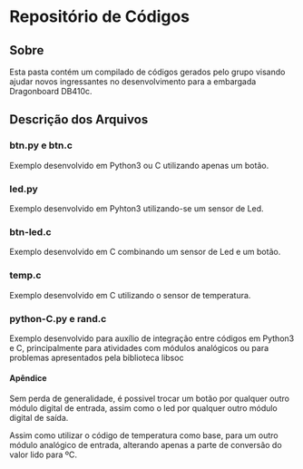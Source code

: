 # Repositório de Códigos

## Sobre
Esta pasta contém um compilado de códigos gerados pelo grupo visando ajudar novos ingressantes no desenvolvimento para a embargada Dragonboard DB410c.

## Descrição dos Arquivos

### btn.py e btn.c
Exemplo desenvolvido em Python3 ou C utilizando apenas um botão.

### led.py
Exemplo desenvolvido em Pyhton3 utilizando-se um sensor de Led.

### btn-led.c
Exemplo desenvolvido em C combinando um sensor de Led e um botão.

### temp.c 
Exemplo desenvolvido em C utilizando o sensor de temperatura.

### python-C.py e rand.c
Exemplo desenvolvido para auxílio de integração entre códigos em Python3 e C, principalmente para atividades com módulos analógicos ou para problemas apresentados pela biblioteca libsoc

#### Apêndice
Sem perda de generalidade, é possivel trocar um botão por qualquer outro módulo digital de entrada,
assim como o led por qualquer outro módulo digital de saída.

Assim como utilizar o código de temperatura como base, para um outro módulo analógico de entrada, alterando apenas a parte de conversão do valor lido para ºC.
